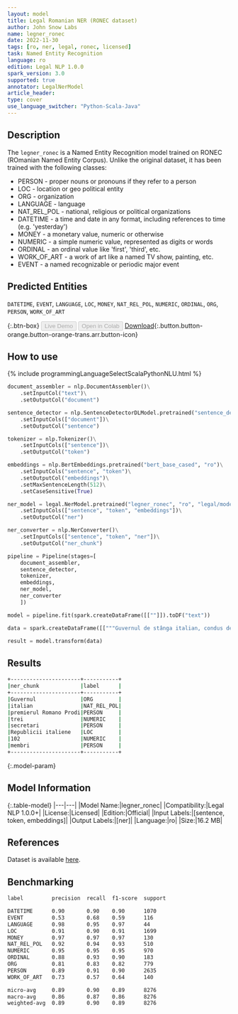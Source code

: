 ```yaml
---
layout: model
title: Legal Romanian NER (RONEC dataset)
author: John Snow Labs
name: legner_ronec
date: 2022-11-30
tags: [ro, ner, legal, ronec, licensed]
task: Named Entity Recognition
language: ro
edition: Legal NLP 1.0.0
spark_version: 3.0
supported: true
annotator: LegalNerModel
article_header:
type: cover
use_language_switcher: "Python-Scala-Java"
---
```


## Description

The `legner_ronec` is a Named Entity Recognition model trained on RONEC (ROmanian Named Entity Corpus). Unlike the original dataset, it has been trained with the following classes:

- PERSON - proper nouns or pronouns if they refer to a person
- LOC - location or geo political entity
- ORG - organization
- LANGUAGE - language
- NAT_REL_POL - national, religious or political organizations
- DATETIME - a time and date in any format, including references to time (e.g. 'yesterday')
- MONEY - a monetary value, numeric or otherwise
- NUMERIC - a simple numeric value, represented as digits or words
- ORDINAL - an ordinal value like 'first', 'third', etc.
- WORK_OF_ART - a work of art like a named TV show, painting, etc.
- EVENT - a named recognizable or periodic major event

## Predicted Entities

`DATETIME`, `EVENT`, `LANGUAGE`, `LOC`, `MONEY`, `NAT_REL_POL`, `NUMERIC`, `ORDINAL`, `ORG`, `PERSON`, `WORK_OF_ART`

{:.btn-box}
<button class="button button-orange" disabled>Live Demo</button>
<button class="button button-orange" disabled>Open in Colab</button>
[Download](https://s3.amazonaws.com/auxdata.johnsnowlabs.com/legal/models/legner_ronec_ro_1.0.0_3.0_1669842840646.zip){:.button.button-orange.button-orange-trans.arr.button-icon}

## How to use



<div class="tabs-box" markdown="1">
{% include programmingLanguageSelectScalaPythonNLU.html %}

```python
document_assembler = nlp.DocumentAssembler()\
    .setInputCol("text")\
    .setOutputCol("document")

sentence_detector = nlp.SentenceDetectorDLModel.pretrained("sentence_detector_dl", "xx")\
    .setInputCols(["document"])\
    .setOutputCol("sentence")

tokenizer = nlp.Tokenizer()\
    .setInputCols(["sentence"])\
    .setOutputCol("token")

embeddings = nlp.BertEmbeddings.pretrained("bert_base_cased", "ro")\
    .setInputCols("sentence", "token")\
    .setOutputCol("embeddings")\
    .setMaxSentenceLength(512)\
    .setCaseSensitive(True)

ner_model = legal.NerModel.pretrained("legner_ronec", "ro", "legal/models")\
    .setInputCols(["sentence", "token", "embeddings"])\
    .setOutputCol("ner")

ner_converter = nlp.NerConverter()\
    .setInputCols(["sentence", "token", "ner"])\
    .setOutputCol("ner_chunk")

pipeline = Pipeline(stages=[
    document_assembler,
    sentence_detector,
    tokenizer,
    embeddings,
    ner_model,
    ner_converter   
    ])

model = pipeline.fit(spark.createDataFrame([[""]]).toDF("text"))

data = spark.createDataFrame([["""Guvernul de stânga italian, condus de premierul Romano Prodi, a devenit după numirea a încă trei secretari de stat, cel mai numeros Executiv din istoria Republicii italiene, având 102 membri."""]]).toDF("text")

result = model.transform(data)
```

</div>

## Results

```bash
+----------------------+-----------+
|ner_chunk             |label      |
+----------------------+-----------+
|Guvernul              |ORG        |
|italian               |NAT_REL_POL|
|premierul Romano Prodi|PERSON     |
|trei                  |NUMERIC    |
|secretari             |PERSON     |
|Republicii italiene   |LOC        |
|102                   |NUMERIC    |
|membri                |PERSON     |
+----------------------+-----------+
```

{:.model-param}
## Model Information

{:.table-model}
|---|---|
|Model Name:|legner_ronec|
|Compatibility:|Legal NLP 1.0.0+|
|License:|Licensed|
|Edition:|Official|
|Input Labels:|[sentence, token, embeddings]|
|Output Labels:|[ner]|
|Language:|ro|
|Size:|16.2 MB|

## References

Dataset is available [here](https://github.com/dumitrescustefan/ronec).

## Benchmarking

```bash
label         precision  recall  f1-score  support

DATETIME      0.90       0.90    0.90      1070
EVENT         0.53       0.68    0.59      116
LANGUAGE      0.98       0.95    0.97      44
LOC           0.91       0.90    0.91      1699
MONEY         0.97       0.97    0.97      130
NAT_REL_POL   0.92       0.94    0.93      510
NUMERIC       0.95       0.95    0.95      970
ORDINAL       0.88       0.93    0.90      183
ORG           0.81       0.83    0.82      779
PERSON        0.89       0.91    0.90      2635
WORK_OF_ART   0.73       0.57    0.64      140

micro-avg     0.89       0.90    0.89      8276
macro-avg     0.86       0.87    0.86      8276
weighted-avg  0.89       0.90    0.89      8276
```
